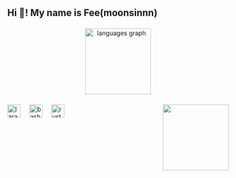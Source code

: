 
<h2 align="left">Hi 👋! My name is Fee(moonsinnn)</h2>

###

<div align="center">
  <img src="https://github-readme-stats.vercel.app/api/top-langs?username=moonsinnn&locale=en&hide_title=false&layout=compact&card_width=320&langs_count=5&theme=tokyonight&hide_border=false" height="150" alt="languages graph"  />
</div>

###

<img align="right" height="150" src="https://i.imgflip.com/65efzo.gif"  />

###

<div align="left">
  <img src="https://cdn.jsdelivr.net/gh/devicons/devicon/icons/laravel/laravel-original.svg" height="30" alt="laravel logo"  />
  <img width="12" />
  <img src="https://cdn.jsdelivr.net/gh/devicons/devicon/icons/bash/bash-original.svg" height="30" alt="bash logo"  />
  <img width="12" />
  <img src="https://cdn.jsdelivr.net/gh/devicons/devicon/icons/rust/rust-original.svg" height="30" alt="rust logo"  />
  <img width="12" />
</div>

<!---
moonsinnn/moonsinnn is a ✨ special ✨ repository because its `README.md` (this file) appears on your GitHub profile.
You can click the Preview link to take a look at your changes.
--->
